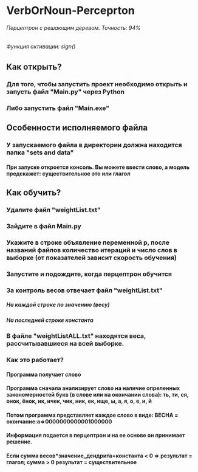 # VerbOrNoun-Perceprton
###### Перцептрон с решающим деревом. Точность: 94%
###### Функция активации: sign()

## Как открыть?
### Для того, чтобы запустить проект необходимо открыть и запусть файл "Main.py" через Python
### Либо запустить файл "Main.exe"

## Особенности исполняемого файла
### У запускаемого файла в директории должна находится папка "sets and data"
#### При запуске откроется консоль. Вы можете ввести слово, а модель предскажет: существительное это или глагол 


## Как обучить?
### Удалите файл "weightList.txt"
### Зайдите в файл Main.py
### Укажите в строке объявление переменной p, после названий файлов количество итераций и число слов в выборке (от показателей зависит скорость обучения)
### Запустите и подождите, когда перцептрон обучится

### За контроль весов отвечает файл "weightList.txt"
##### На каждой строке по значению (весу)
##### На последней строке константа

### В файле "weightListALL.txt" находятся веса, рассчитывавшиеся на всей выборке.

### Как это работает?
#### Программа получает слово
#### Программа сначала анализирует слово на наличие опреленных закономерностей букв (в слове или на окончании слова): ть, ти, ся, онок, ёнок, ик, ичек, чик, ник, ек, ище, ы, а, я, о, е, и, й
#### Потом программа представляет каждое слово в виде: ВЕСНА = окончание:а=>0000000000001000000
#### Информация подается в перцептрон и на ее основе он принимает решение. 
#### Если сумма весов*значение_дендрита+константа < 0 => результат = глагол; сумма > 0 результат = существительное
